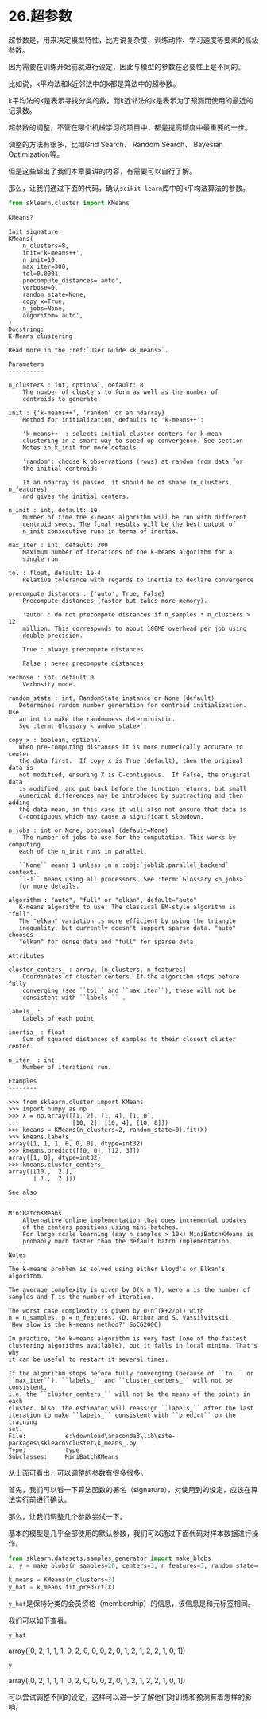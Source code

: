 



# 26.超参数

超参数是，用来决定模型特性，比方说复杂度、训练动作、学习速度等要素的高级参数。

因为需要在训练开始前就进行设定，因此与模型的参数在必要性上是不同的。

比如说，k平均法和k近邻法中的k都是算法中的超参数。

k平均法的k是表示寻找分类的数，而k近邻法的k是表示为了预测而使用的最近的记录数。

超参数的调整，不管在哪个机械学习的项目中，都是提高精度中最重要的一步。

调整的方法有很多，比如Grid Search、 Random Search、 Bayesian Optimization等。

但是这些超出了我们本章要讲的内容，有需要可以自行了解。

那么，让我们通过下面的代码，确认`scikit-learn`库中的k平均法算法的参数。

```python
from sklearn.cluster import KMeans

KMeans?
``` 
    Init signature:
    KMeans(
        n_clusters=8,
        init='k-means++',
        n_init=10,
        max_iter=300,
        tol=0.0001,
        precompute_distances='auto',
        verbose=0,
        random_state=None,
        copy_x=True,
        n_jobs=None,
        algorithm='auto',
    )
    Docstring:     
    K-Means clustering
    
    Read more in the :ref:`User Guide <k_means>`.
    
    Parameters
    ----------
     
    n_clusters : int, optional, default: 8
        The number of clusters to form as well as the number of
        centroids to generate.
    
    init : {'k-means++', 'random' or an ndarray}
        Method for initialization, defaults to 'k-means++':
    
        'k-means++' : selects initial cluster centers for k-mean
        clustering in a smart way to speed up convergence. See section
        Notes in k_init for more details.
    
        'random': choose k observations (rows) at random from data for
        the initial centroids.
    
        If an ndarray is passed, it should be of shape (n_clusters, n_features)
        and gives the initial centers.
    
    n_init : int, default: 10
        Number of time the k-means algorithm will be run with different
        centroid seeds. The final results will be the best output of
        n_init consecutive runs in terms of inertia.
    
    max_iter : int, default: 300
        Maximum number of iterations of the k-means algorithm for a
        single run.
    
    tol : float, default: 1e-4
        Relative tolerance with regards to inertia to declare convergence
    
    precompute_distances : {'auto', True, False}
        Precompute distances (faster but takes more memory).
    
        'auto' : do not precompute distances if n_samples * n_clusters > 12
        million. This corresponds to about 100MB overhead per job using
        double precision.
    
        True : always precompute distances
     
        False : never precompute distances
   
    verbose : int, default 0
        Verbosity mode.
    
    random_state : int, RandomState instance or None (default)
       Determines random number generation for centroid initialization. Use
       an int to make the randomness deterministic.
       See :term:`Glossary <random_state>`.
    
    copy_x : boolean, optional
       When pre-computing distances it is more numerically accurate to center
       the data first.  If copy_x is True (default), then the original data is
       not modified, ensuring X is C-contiguous.  If False, the original data
       is modified, and put back before the function returns, but small
       numerical differences may be introduced by subtracting and then adding
       the data mean, in this case it will also not ensure that data is
       C-contiguous which may cause a significant slowdown.
    
    n_jobs : int or None, optional (default=None)
        The number of jobs to use for the computation. This works by computing
       each of the n_init runs in parallel.
    
       ``None`` means 1 unless in a :obj:`joblib.parallel_backend` context.
       ``-1`` means using all processors. See :term:`Glossary <n_jobs>`
       for more details.
    
    algorithm : "auto", "full" or "elkan", default="auto"
       K-means algorithm to use. The classical EM-style algorithm is "full".
       The "elkan" variation is more efficient by using the triangle
       inequality, but currently doesn't support sparse data. "auto" chooses
       "elkan" for dense data and "full" for sparse data.
    
    Attributes
    ----------
    cluster_centers_ : array, [n_clusters, n_features]
        Coordinates of cluster centers. If the algorithm stops before fully
        converging (see ``tol`` and ``max_iter``), these will not be
        consistent with ``labels_`` .
    
    labels_ :
        Labels of each point
    
    inertia_ : float
        Sum of squared distances of samples to their closest cluster center.
    
    n_iter_ : int
        Number of iterations run.
    
    Examples
    --------
    
    >>> from sklearn.cluster import KMeans
    >>> import numpy as np
    >>> X = np.array([[1, 2], [1, 4], [1, 0],
    ...               [10, 2], [10, 4], [10, 0]])
    >>> kmeans = KMeans(n_clusters=2, random_state=0).fit(X)
    >>> kmeans.labels_
    array([1, 1, 1, 0, 0, 0], dtype=int32)
    >>> kmeans.predict([[0, 0], [12, 3]])
    array([1, 0], dtype=int32)
    >>> kmeans.cluster_centers_
    array([[10.,  2.],
           [ 1.,  2.]])
    
    See also
    --------
    
    MiniBatchKMeans
        Alternative online implementation that does incremental updates
        of the centers positions using mini-batches.
        For large scale learning (say n_samples > 10k) MiniBatchKMeans is
        probably much faster than the default batch implementation.
    
    Notes
    -----
    The k-means problem is solved using either Lloyd's or Elkan's algorithm.
    
    The average complexity is given by O(k n T), were n is the number of
    samples and T is the number of iteration.
    
    The worst case complexity is given by O(n^(k+2/p)) with
    n = n_samples, p = n_features. (D. Arthur and S. Vassilvitskii,
    'How slow is the k-means method?' SoCG2006)
    
    In practice, the k-means algorithm is very fast (one of the fastest
    clustering algorithms available), but it falls in local minima. That's why
    it can be useful to restart it several times.
    
    If the algorithm stops before fully converging (because of ``tol`` or
    ``max_iter``), ``labels_`` and ``cluster_centers_`` will not be consistent,
    i.e. the ``cluster_centers_`` will not be the means of the points in each
    cluster. Also, the estimator will reassign ``labels_`` after the last
    iteration to make ``labels_`` consistent with ``predict`` on the training
    set.
    File:           e:\download\anaconda3\lib\site-packages\sklearn\cluster\k_means_.py
    Type:           type
    Subclasses:     MiniBatchKMeans
    
从上面可看出，可以调整的参数有很多很多。

首先，我们可以看一下算法函数的署名（signature），对使用到的设定，应该在算法实行前进行确认。

那么，让我们调整几个参数尝试一下。

基本的模型是几乎全部使用的默认参数，我们可以通过下面代码对样本数据进行操作。

```python
from sklearn.datasets.samples_generator import make_blobs
x, y = make_blobs(n_samples=20, centers=3, n_features=3, random_state=42)

k_means = KMeans(n_clusters=3)
y_hat = k_means.fit_predict(X)
```

`y_hat`是保持分类的会员资格（membership）的信息，该信息是和元标签相同。

我们可以如下查看。

```python
y_hat
```
  array([0, 2, 1, 1, 1, 0, 2, 0, 0, 0, 2, 0, 1, 2, 1, 2, 2, 1, 0, 1])

```python
y
```
  array([0, 2, 1, 1, 1, 0, 2, 0, 0, 0, 2, 0, 1, 2, 1, 2, 2, 1, 0, 1])
  
可以尝试调整不同的设定，这样可以进一步了解他们对训练和预测有着怎样的影响。

